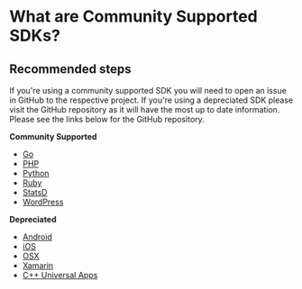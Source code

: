 <properties 
    pageTitle="What are Community Supported SDKs?"
    description="Explain the current community SDKs and where to get support"
    service="microsoft.insights"
    resource="components"
    authors="debugthings"
    articleId="insights_commuinitysdk"
    displayOrder="90"
    selfHelpType="resource"
    cloudEnvironments="public"
    productPesIds="15693" 
    supportTopicIds="32402637"
 />
# What are Community Supported SDKs?

## **Recommended steps**
If you're using a community supported SDK you will need to open an issue in GitHub to the respective project. If you're using a depreciated SDK please visit the GitHub repository as it will have the most up to date information. Please see the links below for the GitHub repository.<br>

**Community Supported**<br>

* [Go](https://github.com/Microsoft/ApplicationInsights-Go)
* [PHP](https://github.com/Microsoft/ApplicationInsights-PHP)
* [Python](https://github.com/Microsoft/ApplicationInsights-Python)
* [Ruby](https://github.com/Microsoft/ApplicationInsights-Ruby)
* [StatsD](https://github.com/Microsoft/ApplicationInsights-statsd)
* [WordPress](https://github.com/Microsoft/ApplicationInsights-WordPress)

**Depreciated**<br>

* [Android](https://github.com/Microsoft/ApplicationInsights-Android)
* [iOS](https://github.com/Microsoft/ApplicationInsights-iOS)
* [OSX](https://github.com/Microsoft/ApplicationInsights-OSX)
* [Xamarin](https://github.com/Microsoft/ApplicationInsights-Xamarin)
* [C++ Universal Apps](https://github.com/Microsoft/ApplicationInsights-CPP)